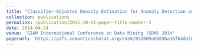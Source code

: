 ```yaml
---
title: "Classifier-Adjusted Density Estimation for Anomaly Detection and One-Class Classification"
collection: publications
permalink: /publication/2015-10-01-paper-title-number-3
date: 2014-04-24
venue: 'SIAM International Conference on Data Mining (SDM) 2014'
paperurl: 'https://pdfs.semanticscholar.org/e4e6/033069a8569ba16f64da3061538bcb90bec6.pdf?_ga=2.62288868.97940748.1545065504-1354188245.1545065504'
---
```

